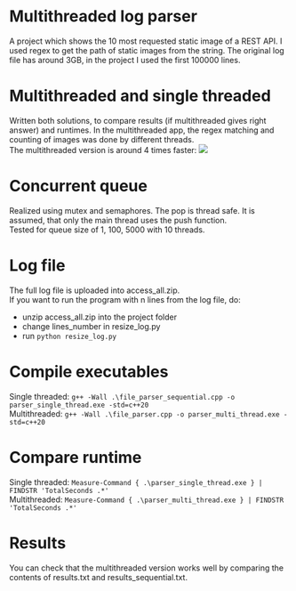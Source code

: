 # Multithreaded log parser
A project which shows the 10 most requested static image of a REST API.  I used regex to get the path of static images from the string. The original log file has around 3GB, in the project I used the first 100000 lines.

# Multithreaded and single threaded
Written both solutions, to compare results (if multithreaded gives right answer) and runtimes. In the multithreaded app, the regex matching and counting of images was done by different threads.  
The multithreaded version is around 4 times faster:
<img src="https://github.com/ViktorGyorgy/multithread-log-parser/blob/main/screenshots/times_to_run.png"> <br>

# Concurrent queue
Realized using mutex and semaphores. The pop is thread safe. It is assumed, that only the main thread uses the push function.  
Tested for queue size of 1, 100, 5000 with 10 threads.

# Log file
The full log file is uploaded into access_all.zip.  
If you want to run the program with n lines from the log file, do:
- unzip access_all.zip into the project folder
- change lines_number in resize_log.py
- run ```python resize_log.py```

# Compile executables
Single threaded: ```g++ -Wall .\file_parser_sequential.cpp -o parser_single_thread.exe -std=c++20```<br>
Multithreaded: ```g++ -Wall .\file_parser.cpp -o parser_multi_thread.exe -std=c++20```

# Compare runtime
Single threaded: ```Measure-Command { .\parser_single_thread.exe } | FINDSTR 'TotalSeconds .*'```<br>
Multithreaded: ```Measure-Command { .\parser_multi_thread.exe } | FINDSTR 'TotalSeconds .*'```

# Results
You can check that the multithreaded version works well by comparing the contents of results.txt and results_sequential.txt. 

